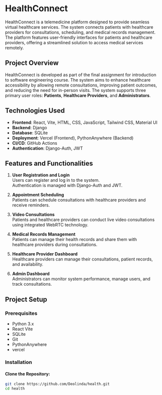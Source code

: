 # HealthConnect

HealthConnect is a telemedicine platform designed to provide seamless virtual healthcare services. The system connects patients with healthcare providers for consultations, scheduling, and medical records management. The platform features user-friendly interfaces for patients and healthcare providers, offering a streamlined solution to access medical services remotely.

## Project Overview
HealthConnect is developed as part of the final assignment for introduction to software engineering course. The system aims to enhance healthcare accessibility by allowing remote consultations, improving patient outcomes, and reducing the need for in-person visits. The system supports three primary user roles: **Patients**, **Healthcare Providers**, and **Administrators**.

## Technologies Used
- **Frontend**: React, Vite, HTML, CSS, JavaScript, Tailwind CSS, Material UI
- **Backend**: Django
- **Database**: SQLite
- **Deployment**: Vercel (Frontend), PythonAnywhere (Backend)
- **CI/CD**: GitHub Actions
- **Authentication**: Django-Auth, JWT

## Features and Functionalities
1. **User Registration and Login**  
   Users can register and log in to the system.  
   Authentication is managed with Django-Auth and JWT.

2. **Appointment Scheduling**  
   Patients can schedule consultations with healthcare providers and receive reminders.

3. **Video Consultations**  
   Patients and healthcare providers can conduct live video consultations using integrated WebRTC technology.

4. **Medical Records Management**  
   Patients can manage their health records and share them with healthcare providers during consultations.

5. **Healthcare Provider Dashboard**  
   Healthcare providers can manage their consultations, patient records, and availability.

6. **Admin Dashboard**  
   Administrators can monitor system performance, manage users, and track consultations.

## Project Setup

### Prerequisites
- Python 3.x
- React Vite
- SQLite
- Git
- PythonAnywhere
- vercel

### Installation

#### Clone the Repository:
```bash
git clone https://github.com/Deolinda/health.git
cd health

